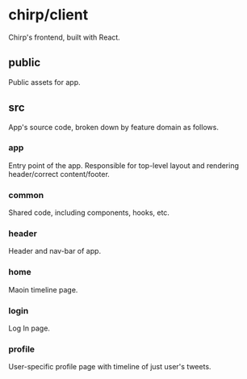 # chirp/client

Chirp's frontend, built with React.

## public
Public assets for app.

## src
 App's source code, broken down by feature domain as follows.

### app
Entry point of the app.
Responsible for top-level layout and rendering header/correct content/footer.

### common
Shared code, including components, hooks, etc.

### header
Header and nav-bar of app.

### home
Maoin timeline page.

### login
Log In page.

### profile
User-specific profile page with timeline of just user's tweets.
